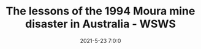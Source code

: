 ---
"title": "The lessons of the 1994 Moura mine disaster in Australia - WSWS"
"date": "2021-5-23 7:0:0"
"feed_name": "GOOGLENEWSMINING"
"feed_website": "https://news.google.com/search?q=mining%2Bincident&hl=en-US&gl=US&ceid=US:en"
"feed_rss": "https://news.google.com/rss/search?q=mining%2Bincident&hl=en-US&gl=US&ceid=US:en"
"link": "https://www.wsws.org/en/articles/2021/05/24/cook-m24.html"
"file": "_posts/2021-1-1-0483f5e93d1c3dcf4fe61d10d31f814b691a81b6.md"
"accident": "1"
"drilling": "1"
"dead": "0"
"injured": "0"
---